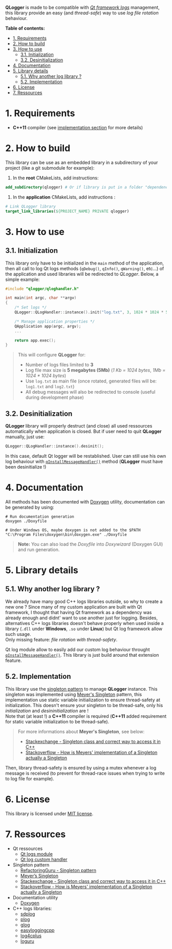 **QLogger** is made to be compatible with [_Qt framework logs_][doc-qt-log-module] management, this library provide an easy (and _thread-safe_) way to use _log file rotation_ behaviour.  

**Table of contents:**
- [1. Requirements](#1-requirements)
- [2. How to build](#2-how-to-build)
- [3. How to use](#3-how-to-use)
  - [3.1. Initialization](#31-initialization)
  - [3.2. Desinitialization](#32-desinitialization)
- [4. Documentation](#4-documentation)
- [5. Library details](#5-library-details)
  - [5.1. Why another log library ?](#51-why-another-log-library-)
  - [5.2. Implementation](#52-implementation)
- [6. License](#6-license)
- [7. Ressources](#7-ressources)

# 1. Requirements

- **C++11** compiler (see [implementation section][anchor-implementation] for more details)

# 2. How to build

This library can be use as an embedded library in a subdirectory of your project (like a git submodule for example):
1. In the **root** CMakeLists, add instructions:
```cmake
add_subdirectory(qlogger) # Or if library is put in a folder "dependencies" : add_subdirectory(dependencies/qlogger)
```

1. In the **application** CMakeLists, add instructions :
```cmake
# Link QLogger library
target_link_libraries(${PROJECT_NAME} PRIVATE qlogger)
```

# 3. How to use
## 3.1. Initialization
This library only have to be initialized in the `main` method of the application, then all call to log Qt logs methods (`qDebug()`, `qInfo()`, `qWarning()`, etc...) of the application and used libraries will be redirected to _QLogger_. Below, a simple example:
```cpp
#include "qlogger/qloghandler.h"

int main(int argc, char **argv)
{
    /* Set logs */
    QLogger::QLogHandler::instance().init("log.txt", 3, 1024 * 1024 * 5, true);

    /* Manage application properties */
    QApplication app(argc, argv);
    ...

    return app.exec();
}
```
> This will configure **QLogger** for:
> - Number of logs files limited to **3**
> - Log file max size is **5 megabytes (5Mb)** (_1 Kb = 1024 bytes_, _1Mb = 1024 * 1024 bytes_)
> - Use `log.txt` as main file (once rotated, generated files will be: `log1.txt` and `log2.txt`)
> - All debug messages will also be redirected to console (useful during development phase)

## 3.2. Desinitialization

**QLogger** library will properly destruct (and close) all used ressources automatically when application is closed. But if user need to quit **QLogger** manually, just use:
```cpp
QLogger::QLogHandler::instance().desinit();
```

In this case, default Qt logger will be restablished. User can still use his own log behaviour with [`qInstallMessageHandler()`][doc-qt-log-install-custom] method (**QLogger** must have been desinitialize !)

# 4. Documentation

All methods has been documented with [Doxygen][doc-doxygen] utility, documentation can be generated by using:
```shell
# Run documentation generation
doxygen ./Doxyfile

# Under Windows OS, maybe doxygen is not added to the $PATH
"C:\Program Files\doxygen\bin\doxygen.exe" ./Doxyfile
```
> **Note:** You can also load the _Doxyfile_ into _Doxywizard_ (Doxygen GUI) and run generation.

# 5. Library details
## 5.1. Why another log library ?

We already have many good C++ logs libraries outside, so why to create a new one ? Since many of my custom application are built with Qt framework, I thought that having Qt framework as a dependency was already enough and didnt' want to use another just for logging. Besides, alternatives C++ logs libraries doesn't behave properly when used inside a library (`.dll` under **Windows**, `.so` under **Linux**) but Qt log framework allow such usage.  
Only missing feature: _file rotation with thread-safety_.  

Qt log module allow to easily add our custom log behaviour throught [`qInstallMessageHandler()`][doc-qt-log-install-custom]. This library is just build around that extension feature.

## 5.2. Implementation

This library use the [singleton pattern][doc-pattern-singleton] to manage **QLogger** instance. This singleton was implemented using [Meyer's Singleton][doc-singleton-meyer-1] pattern, this implementation use static variable initialization to ensure thread-safety at initialization. This doesn't ensure your singleton to be thread-safe, only his _initialization_ and _desininitialization_ are !  
Note that (at least !) a **C++11** compiler is required (**C++11** added requirement for static variable initialization to be thread-safe).
> For more informations about **Meyer's Singleton**, see below:
> - [Stackexchange - Singleton class and correct way to access it in C++][doc-singleton-meyer-2]
> - [Stackoverflow - How is Meyers' implementation of a Singleton actually a Singleton][doc-singleton-meyer-3]

Then, library thread-safety is ensured by using a mutex whenever a log message is received (to prevent for thread-race issues when trying to write to log file for example).

# 6. License

This library is licensed under [MIT license][repo-license].

# 7. Ressources

- Qt ressources
  - [Qt logs module][doc-qt-log-module]
  - [Qt log custom handler][doc-qt-log-install-custom]
- Singleton pattern
  - [RefactoringGuru - Singleton pattern][doc-pattern-singleton]
  - [Meyer’s Singleton][doc-singleton-meyer-1]
  - [Stackexchange - Singleton class and correct way to access it in C++][doc-singleton-meyer-2]
  - [Stackoverflow - How is Meyers' implementation of a Singleton actually a Singleton][doc-singleton-meyer-3]
- Documentation utility
  - [Doxygen][doc-doxygen]
- C++ logs libraries:
    - [sdplog][log-lib-sdplog]
    - [plog][log-lib-plog]
    - [glog][log-lib-glog]
    - [easyloggingcpp][log-lib-easyloggingcpp]
    - [log4cplus][log-lib-log4cplus]
    - [loguru][log-lib-loguru]

<!-- Anchors of this file -->
[anchor-implementation]: #52-implementation

<!-- Repository links -->
[repo-license]: LICENSE

<!-- External links -->
[doc-doxygen]: https://www.doxygen.nl/

[doc-qt-log-module]: https://doc.qt.io/qt-6/qtlogging.html
[doc-qt-log-install-custom]: https://doc.qt.io/qt-5/qtglobal.html#qInstallMessageHandler

[doc-pattern-singleton]: https://refactoring.guru/design-patterns/singleton

[doc-singleton-meyer-1]: https://laristra.github.io/flecsi/src/developer-guide/patterns/meyers_singleton.html
[doc-singleton-meyer-2]: https://codereview.stackexchange.com/questions/197486/singleton-class-and-correct-way-to-access-it-in-c
[doc-singleton-meyer-3]: https://stackoverflow.com/questions/17712001/how-is-meyers-implementation-of-a-singleton-actually-a-singleton

[log-lib-sdplog]: https://github.com/gabime/spdlog
[log-lib-plog]: https://github.com/SergiusTheBest/plog
[log-lib-glog]: https://github.com/google/glog
[log-lib-easyloggingcpp]: https://github.com/abumq/easyloggingpp
[log-lib-log4cplus]: https://github.com/log4cplus/log4cplus
[log-lib-loguru]: https://github.com/emilk/loguru